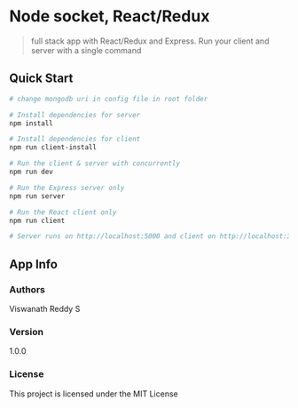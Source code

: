 # Node socket, React/Redux

>full stack app with React/Redux and Express. Run your client and server with a single command

## Quick Start

``` bash
# change mongodb uri in config file in root folder

# Install dependencies for server
npm install

# Install dependencies for client
npm run client-install

# Run the client & server with concurrently
npm run dev

# Run the Express server only
npm run server

# Run the React client only
npm run client

# Server runs on http://localhost:5000 and client on http://localhost:3000
```

## App Info

### Authors

Viswanath Reddy S

### Version

1.0.0

### License

This project is licensed under the MIT License
